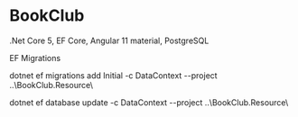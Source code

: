# BookClub

.Net Core 5, EF Core, Angular 11 material, PostgreSQL

EF Migrations

dotnet ef migrations add Initial -c DataContext --project ..\BookClub.Resource\

dotnet ef database update -c DataContext --project ..\BookClub.Resource\
